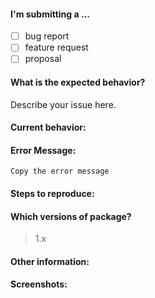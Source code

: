 #### I'm submitting a ...
<!--  (check one with "x") -->
- [ ] bug report
- [ ] feature request
- [ ] proposal

#### What is the expected behavior?
Describe your issue here.

#### Current behavior:


#### Error Message:
```
Copy the error message
```

#### Steps to reproduce:


#### Which versions of package?
>1.x

#### Other information:


#### Screenshots:
